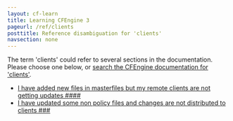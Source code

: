 ```yaml
---
layout: cf-learn
title: Learning CFEngine 3
pageurl: /ref/clients
posttitle: Reference disambiguation for 'clients'
navsection: none
---
```


The term 'clients' could refer to several sections in the documentation. Please choose one below, or
[search the CFEngine documentation for 'clients'](http://cfengine.com/docs/latest/search.html?q=clients).

- [I have added new files in masterfiles but my remote clients are not getting updates \#\#\#\#](http://cfengine.com/docs/latest/guide-faq.html#i-have-added-new-files-in-masterfiles-but-my-remote-clients-are-not-getting-updates-####)
- [I have updated some non policy files and changes are not distributed to clients \#\#\#](http://cfengine.com/docs/latest/guide-faq.html#i-have-updated-some-non-policy-files-and-changes-are-not-distributed-to-clients-###)
